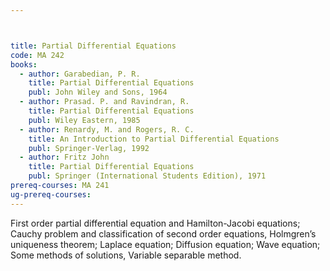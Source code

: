 ```yaml
---



title: Partial Differential Equations
code: MA 242
books:
  - author: Garabedian, P. R. 
    title: Partial Differential Equations
    publ: John Wiley and Sons, 1964
  - author: Prasad. P. and Ravindran, R. 
    title: Partial Differential Equations
    publ: Wiley Eastern, 1985
  - author: Renardy, M. and Rogers, R. C. 
    title: An Introduction to Partial Differential Equations
    publ: Springer-Verlag, 1992
  - author: Fritz John
    title: Partial Differential Equations
    publ: Springer (International Students Edition), 1971
prereq-courses: MA 241
ug-prereq-courses: 
---
```





First order partial differential equation and Hamilton-Jacobi equations; Cauchy problem and classification of second order equations, Holmgren’s uniqueness theorem; Laplace equation; Diffusion equation; Wave equation; Some methods of solutions, Variable separable method.

